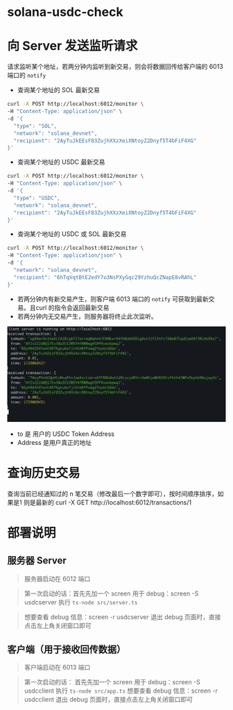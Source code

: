 # solana-usdc-check

# 向 Server 发送监听请求
请求监听某个地址，若两分钟内监听到新交易，则会将数据回传给客户端的 6013 端口的 `notify` 
- 查询某个地址的 SOL 最新交易
```bash
curl -X POST http://localhost:6012/monitor \
-H "Content-Type: application/json" \
-d '{
  "type": "SOL",
  "network": "solana_devnet",
  "recipient": "2AyTuJkEEsF83ZujhXXzXeiXNtoyZ2Dnyf5T4bFiF4XG"
}'
```
- 查询某个地址的 USDC 最新交易

```bash
curl -X POST http://localhost:6012/monitor \
-H "Content-Type: application/json" \
-d '{
  "type": "USDC",
  "network": "solana_devnet",
  "recipient": "2AyTuJkEEsF83ZujhXXzXeiXNtoyZ2Dnyf5T4bFiF4XG"
}'
```
- 查询某个地址的 USDC 或 SOL 最新交易

```bash
curl -X POST http://localhost:6012/monitor \
-H "Content-Type: application/json" \
-d '{
  "network": "solana_devnet",
  "recipient": "6hTqVqtBtE2edY7o3NsPXyGqc29YzhuQcZNapE8vRAhL"
}'
```
- 若两分钟内有新交易产生，则客户端 6013 端口的 `notify` 可获取到最新交易。且curl 的指令会返回最新交易
- 若两分钟内无交易产生，则服务器将终止此次监听。

![参数解释](image.png) 
- to 是 用户的 USDC Token Address
- Address 是用户真正的地址

# 查询历史交易
查询当前已经通知过的 n 笔交易（修改最后一个数字即可），按时间顺序排序，如果是1 则是最新的
curl -X GET http://localhost:6012/transactions/1




# 部署说明
## 服务器 Server 
> 服务器启动在 6012 端口

> 第一次启动的话：首先先加一个 screen 用于 debug：screen -S usdcserver
执行 `ts-node src/server.ts`

> 想要查看 debug 信息：screen -r usdcserver
> 退出 debug 页面时，直接点击左上角关闭窗口即可

## 客户端（用于接收回传数据）
> 客户端启动在 6013 端口

> 第一次启动的话： 首先先加一个 screen 用于 debug：screen -S usdcclient
执行 `ts-node src/app.ts`
> 想要查看 debug 信息：screen -r usdcclient
> 退出 debug 页面时，直接点击左上角关闭窗口即可




